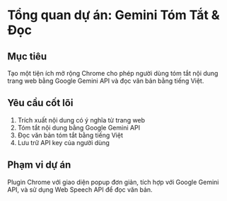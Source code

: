 # Tổng quan dự án: Gemini Tóm Tắt & Đọc

## Mục tiêu
Tạo một tiện ích mở rộng Chrome cho phép người dùng tóm tắt nội dung trang web bằng Google Gemini API và đọc văn bản bằng tiếng Việt.

## Yêu cầu cốt lõi
1. Trích xuất nội dung có ý nghĩa từ trang web
2. Tóm tắt nội dung bằng Google Gemini API
3. Đọc văn bản tóm tắt bằng tiếng Việt
4. Lưu trữ API key của người dùng

## Phạm vi dự án
Plugin Chrome với giao diện popup đơn giản, tích hợp với Google Gemini API, và sử dụng Web Speech API để đọc văn bản.